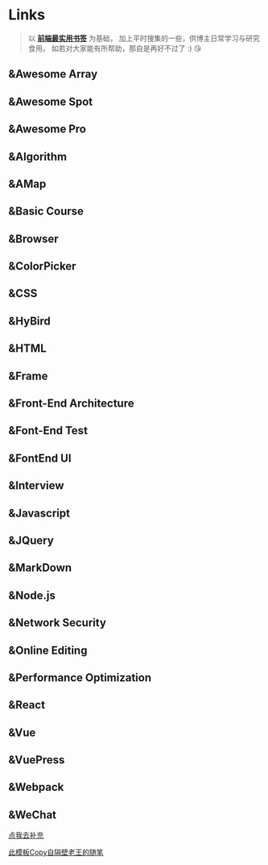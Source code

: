 # Links #
>以 **[前端最实用书签](https://segmentfault.com/a/1190000016420985)** 为基础，
 加上平时搜集的一些，供博主日常学习与研究食用。
 如若对大家能有所帮助，那自是再好不过了 :) 😘

## &Awesome Array ##
<LinkRow :list="[
    {
              title: '代码习惯',
              icon: '/lulalaBlog/img/links/default.png',
              des: '工程师代码书写习惯',
              links: 'http://alloyteam.github.io/CodeGuide/'
    }, {
              title: '前端里',
              icon: '/lulalaBlog/img/links/default.png',
              des: '默认',
              links: 'http://www.yyyweb.com/'
    }, {
              title: '前端人的俱乐部',
              icon: '/lulalaBlog/img/links/default.png',
              des: '默认',
              links: 'http://f2er.club/'
    }, {
              title: '开发资源',
              icon: '/lulalaBlog/img/links/default.png',
              des: '默认',
              links: 'https://www.css88.com/'
    }, {
              title: '前端汇总文章',
              icon: '/lulalaBlog/img/links/default.png',
              des: '默认',
              links: 'https://zhuanlan.zhihu.com/p/22229868'
    }, {
              title: '前端最实用书签',
              icon: '/lulalaBlog/img/links/default.png',
              des: '默认',
              links: 'https://segmentfault.com/a/1190000016420985'
    }, {
              title: 'awesome-bookmarks',
              icon: '/lulalaBlog/img/links/default.png',
              des: '默认',
              links: 'https://panjiachen.github.io/awesome-bookmarks/'
    },{
              title: '学习资源分享清单',
              icon: '/lulalaBlog/img/links/default.png',
              des: '默认',
              links: 'https://segmentfault.com/a/1190000000416914'
    }, {
              title: '程序员收藏夹',
              icon: '/lulalaBlog/img/links/default.png',
              des: '一个程序员6年的浏览器收藏夹',
              links: 'https://blog.csdn.net/luoweifu/article/details/78174229'
    },{
              title: 'H5前端资料集',
              icon: '/lulalaBlog/img/links/default.png',
              des: '2018最全H5前端资料集',
              links: 'https://segmentfault.com/a/1190000016817904'
    },{
              title: 'github前端项目',
              icon: '/lulalaBlog/img/links/default.png',
              des: 'github上值得关注的前端项目',
              links: 'https://segmentfault.com/a/1190000002804472'
    },
]"></LinkRow>
## &Awesome Spot ##
<LinkRow :list="[
    {
          title: 'Inspiration',
          icon: '/lulalaBlog/img/links/default.png',
          des: '默认',
          links: 'http://web.uedna.com/'
    },   {
           title: 'Awwwards',
           icon: '/lulalaBlog/img/links/default.png',
           des: '默认',
           links: 'https://www.awwwards.com/'
    },   {
           title: '百度统计',
           icon: '/lulalaBlog/img/links/default.png',
           des: '默认',
           links: 'https://tongji.baidu.com/web/welcome/login'
    },   {
           title: '腾讯分析',
           icon: '/lulalaBlog/img/links/default.png',
           des: '默认',
           links: 'http://v2.ta.qq.com/summary/index?sId=7835836#!1-0'
    }, {
           title: 'Taobao FED',
           icon: '/lulalaBlog/img/links/default.png',
           des: '默认',
           links: 'http://taobaofed.org/'
     }, {
           title: '腾讯CDC',
           icon: '/lulalaBlog/img/links/default.png',
           des: '默认',
           links: 'https://cdc.tencent.com/'
    },{
           title: 'JDC',
           icon: '/lulalaBlog/img/links/default.png',
           des: '京东设计中心',
           links: 'http://jdc.jd.com/'
    }, {
           title: 'IXDC',
           icon: '/lulalaBlog/img/links/default.png',
           des: '国际体验设计协会',
           links: 'https://ixdc.org/'
    },{
           title: 'TGideas',
           icon: '/lulalaBlog/img/links/default.png',
           des: '腾讯互动娱乐创意设计团队',
           links: 'https://tgideas.qq.com/'
    },{
           title: 'ISUX',
           icon: '/lulalaBlog/img/links/default.png',
           des: 'Tencent ISUX Design',
           links: 'https://isux.tencent.com/'
    },{
           title: 'UXC',
           icon: '/lulalaBlog/img/links/default.png',
           des: '百度用户体验中心',
           links: 'http://uxc.baidu.com/'
    },{
           title: 'Aliued',
           icon: '/lulalaBlog/img/links/default.png',
           des: '阿里巴巴用户体验设计部',
           links: 'http://www.aliued.cn/'
    },{
           title: 'ChangYou VC',
           icon: '/lulalaBlog/img/links/default.png',
           des: '畅游视觉设计中心',
           links: 'http://vc.changyou.com/'
    },{
           title: 'UISDC',
           icon: '/lulalaBlog/img/links/default.png',
           des: '优设',
           links: 'http://www.uisdc.com/'
    },{
           title: 'UI中国',
           icon: '/lulalaBlog/img/links/default.png',
           des: '专业用户体验设计平台',
           links: 'https://www.ui.cn/'
    },{
           title: 'AlloyTeam',
           icon: '/lulalaBlog/img/links/default.png',
           des: '腾讯全端 AlloyTeam 团队',
           links: 'http://www.alloyteam.com/'
    },{
           title: 'Aotu',
           icon: '/lulalaBlog/img/links/default.png',
           des: '凹凸实验室',
           links: 'https://aotu.io/'
    }
]"></LinkRow>
## &Awesome Pro ##
<LinkRow :list="[
    {
        title: 'geparties',
        icon: '/lulalaBlog/img/links/default.png',
        des: '不可描述',
        links: 'https://www.creativeedgeparties.com/'
    },{
        title: 'graphicnovel',
        icon: '/lulalaBlog/img/links/default.png',
        des: '不可描述',
        links: 'http://graphicnovel-hybrid4.peugeot.com/start.html'
    },{
        title: 'activetheory',
        icon: '/lulalaBlog/img/links/default.png',
        des: '不可描述',
        links: 'https://activetheory.net/work'
    },{
        title: '50-jahre-hitparade',
        icon: '/lulalaBlog/img/links/default.png',
        des: '不可描述',
        links: 'https://50-jahre-hitparade.ch/'
    },{
        title: 'endfamilyfire',
        icon: '/lulalaBlog/img/links/default.png',
        des: '不可描述',
        links: 'https://www.endfamilyfire.org/'
    },{
        title: 'igoodi',
        icon: '/lulalaBlog/img/links/default.png',
        des: '不可描述',
        links: 'https://www.igoodi.eu/home'
    },{
        title: 'epicurrence',
        icon: '/lulalaBlog/img/links/default.png',
        des: '不可描述',
        links: 'https://www.epicurrence.com/'
    },{
        title: 'movingbrands',
        icon: '/lulalaBlog/img/links/default.png',
        des: '不可描述',
        links: 'https://www.movingbrands.com/'
    },{
        title: 'bellevoye',
        icon: '/lulalaBlog/img/links/default.png',
        des: '不可描述',
        links: 'http://bellevoye.fr/en'
    }
]"></LinkRow>
## &Algorithm ##
<LinkRow :list="[
    {
        title: '加密算法',
        icon: '/lulalaBlog/img/links/default.png',
        des: '不可描述',
        links: 'https://juejin.im/post/5b48b0d7e51d4519962ea383'
    }, {
        title: '简单算法',
        icon: '/lulalaBlog/img/links/default.png',
        des: '不可描述',
        links: 'https://segmentfault.com/a/1190000016331021'
    }, {
        title: '查找算法',
        icon: '/lulalaBlog/img/links/default.png',
        des: '不可描述',
        links: 'https://segmentfault.com/a/1190000017877086'
    }
]"></LinkRow>
## &AMap ##
<LinkRow :list="[
    {
        title: '高德JS的API',
        icon: '/lulalaBlog/img/links/default.png',
        des: '高德JS的API',
        links: 'https://lbs.amap.com/api/javascript-api/example/mouse-operate-map/mouse-draw-overlayers'
    },     {
        title: '参考手册',
        icon: '/lulalaBlog/img/links/default.png',
        des: '高德功能参考手册',
        links: 'https://lbs.amap.com/api/javascript-api/reference/search#m_AMap.PlaceSearch'
    }
]"></LinkRow>
## &Basic Course ##
<LinkRow :list="[
    {
        title: 'Runoob',
        icon: '/lulalaBlog/img/links/default.png',
        des: '菜鸟教程',
        links: 'http://www.runoob.com/'
    }, {
        title: 'W3CSchool',
        icon: '/lulalaBlog/img/links/default.png',
        des: '不可描述',
        links: 'http://www.w3school.com.cn/index.html'
    },  {
        title: 'PHP中文网',
        icon: '/lulalaBlog/img/links/default.png',
        des: '不可描述',
        links: 'http://www.php.cn/'
    },  {
        title: 'Pyhton笔记',
        icon: '/lulalaBlog/img/links/default.png',
        des: '不可描述',
        links: 'https://nbviewer.jupyter.org/github/lijin-THU/notes-python/blob/master/index.ipynb#'
    },  {
        title: 'Git教程',
        icon: '/lulalaBlog/img/links/default.png',
        des: '廖雪峰的Git教程',
        links: 'https://www.liaoxuefeng.com/wiki/0013739516305929606dd18361248578c67b8067c8c017b000'
    }, {
        title: 'H5调试工具',
        icon: '/lulalaBlog/img/links/default.png',
        des: 'H5的5种调试工具',
        links: 'https://juejin.im/post/5b72e1f66fb9a009d018fb94'
    }, {
        title: 'VSCode',
        icon: '/lulalaBlog/img/links/default.png',
        des: '常用快捷键',
        links: 'https://segmentfault.com/a/1190000009396435'
    },{
        title: 'console',
        icon: '/lulalaBlog/img/links/default.png',
        des: 'console.log的拓展',
        links: 'https://segmentfault.com/a/1190000012957199'
    },  {
        title: '优优教程网',
        icon: '/lulalaBlog/img/links/default.png',
        des: '设计教程',
        links: 'https://uiiiuiii.com/'
    },  {
        title: 'Clipboard',
        icon: '/lulalaBlog/img/links/default.png',
        des: 'Clipboard.API',
        links: 'https://w3c.github.io/clipboard-apis/'
    },{
        title: 'Axios-API',
        icon: '/lulalaBlog/img/links/default.png',
        des: 'Axios-API',
        links: 'https://www.kancloud.cn/yunye/axios/234845/'
    }
]"></LinkRow>
## &Browser ##
<LinkRow :list="[
    {
        title: '多进程到JS单线程',
        icon: '/lulalaBlog/img/links/default.png',
        des: '多进程到JS单线程',
        links: 'https://segmentfault.com/a/1190000012925872'
    },    {
        title: 'chrome扩展',
        icon: '/lulalaBlog/img/links/default.png',
        des: 'chrome扩展应用开发',
        links: 'https://segmentfault.com/a/1190000009090857'
    }
]"></LinkRow>
## &ColorPicker ##
<LinkRow :list="[
    {
        title: 'webgradients',
        icon: '/lulalaBlog/img/links/default.png',
        des: '渐变色',
        links: 'https://webgradients.com/'
    },  {
        title: 'uigradients',
        icon: '/lulalaBlog/img/links/default.png',
        des: '渐变色',
        links: 'https://uigradients.com/#Summer'
    },{
        title: 'RGB颜色',
        icon: '/lulalaBlog/img/links/default.png',
        des: 'RGB转十六进制',
        links: 'https://www.sioe.cn/yingyong/yanse-rgb-16/'
    }
]"></LinkRow>
## &CSS ##
<LinkRow :list="[
    {
        title: 'CSS速查总表1',
        icon: '/lulalaBlog/img/links/default.png',
        des: '作者-Shifone',
        links: 'http://css.cuishifeng.cn/'
    },  {
        title: 'CSS速查总表2',
        icon: '/lulalaBlog/img/links/default.png',
        des: '@愚人码头',
        links: 'http://css.doyoe.com/r'
    }, {
        title: 'CSS速查总表3',
        icon: '/lulalaBlog/img/links/default.png',
        des: '@doyoe',
        links: 'http://css.doyoe.com/'
    }, {
        title: 'CSS速查总表4',
        icon: '/lulalaBlog/img/links/default.png',
        des: '不可描述',
        links: 'http://phpstudy.php.cn/css3/'
    }, {
        title: 'Flex',
        icon: '/lulalaBlog/img/links/default.png',
        des: '布局教程',
        links: 'https://www.runoob.com/w3cnote/flex-grammar.html'
    }
]"></LinkRow>
## &HyBird ##
<LinkRow :list="[
    {
        title: 'HyBrid通讯',
        icon: '/lulalaBlog/img/links/default.png',
        des: '不可描述',
        links: 'https://www.cnblogs.com/zhanganju/p/5459008.html'
    },  {
        title: 'JSBridge',
        icon: '/lulalaBlog/img/links/default.png',
        des: 'JSBridge实现原理',
        links: 'http://www.cnblogs.com/dailc/p/5931328.html'
    },  {
        title: 'H5适配',
        icon: '/lulalaBlog/img/links/default.png',
        des: '不可描述',
        links: 'https://segmentfault.com/a/1190000014309664'
    },  {
        title: 'H5问题1',
        icon: '/lulalaBlog/img/links/default.png',
        des: '不可描述',
        links: 'https://www.jianshu.com/p/39d2028a65d2'
    },  {
        title: 'H5问题2',
        icon: '/lulalaBlog/img/links/default.png',
        des: '不可描述',
        links: 'http://www.open-open.com/lib/view/open1449325854077.html'
    }, {
        title: 'H5问题3',
        icon: '/lulalaBlog/img/links/default.png',
        des: '不可描述',
        links: 'https://segmentfault.com/a/1190000015178877'
    },
]"></LinkRow>
## &HTML ##
<LinkRow :list="[
    {
        title: 'HTML5',
        icon: '/lulalaBlog/img/links/default.png',
        des: '最新规范',
        links: 'https://www.w3.org/TR/html5/'
    },
]"></LinkRow>
## &Frame ##
<LinkRow :list="[
    {
        title: 'express',
        icon: '/lulalaBlog/img/links/default.png',
        des: '不可描述',
        links: 'http://www.expressjs.com.cn/'
    },  {
        title: 'koa',
        icon: '/lulalaBlog/img/links/default.png',
        des: '不可描述',
        links: 'https://koa.bootcss.com/#application'
    },  {
        title: 'mongobDB',
        icon: '/lulalaBlog/img/links/default.png',
        des: '不可描述',
        links: 'https://www.mongodb.com/'
    },  {
        title: 'egg',
        icon: '/lulalaBlog/img/links/default.png',
        des: '不可描述',
        links: 'https://eggjs.org/'
    }
]"></LinkRow>
## &Front-End Architecture ##
<LinkRow :list="[
    {
        title: '大型网站技术架构1',
        icon: '/lulalaBlog/img/links/default.png',
        des: '不可描述',
        links: 'https://segmentfault.com/a/1190000007390358'
    }, {
        title: '大型网站技术架构2',
        icon: '/lulalaBlog/img/links/default.png',
        des: '不可描述',
        links: 'https://segmentfault.com/a/1190000007409203'
    }
]"></LinkRow>
## &Font-End Test ##
<LinkRow :list="[
    {
        title: '前端测试',
        icon: '/lulalaBlog/img/links/default.png',
        des: '浅谈前端测试',
        links: 'https://segmentfault.com/a/1190000015436897'
    }, {
        title: 'Vue单元测试',
        icon: '/lulalaBlog/img/links/default.png',
        des: 'Vue单元测试',
        links: 'https://segmentfault.com/a/1190000014112447'
    }, {
        title: 'Jest',
        icon: '/lulalaBlog/img/links/default.png',
        des: 'Jest vs. Mocha: Why Jest Wins',
        links: 'https://andrew.codes/jest-vs-mocha-why-jest-wins/'
    }
]"></LinkRow>
##  &FontEnd UI ##
<LinkRow :list="[
    {
        title: 'UI大全',
        icon: '/lulalaBlog/img/links/default.png',
        des: '不可描述',
        links: 'https://blog.csdn.net/m0_37499059/article/details/80519211'
    },  {
        title: '前端UI框架集合',
        icon: '/lulalaBlog/img/links/default.png',
        des: '32+',
        links: 'https://segmentfault.com/a/1190000007699297'
    },  {
        title: 'pure.css',
        icon: '/lulalaBlog/img/links/default.png',
        des: '不可描述',
        links: 'https://purecss.io/'
    },  {
        title: 'Bootstrap',
        icon: '/lulalaBlog/img/links/default.png',
        des: 'v3 中文文档',
        links: 'https://v3.bootcss.com/getting-started/'
    },  {
        title: 'Bootstrap Button',
        icon: '/lulalaBlog/img/links/default.png',
        des: 'Bootstrap Button Generator',
        links: 'http://blog.koalite.com/bbg/'
    },  {
        title: 'Ant Design of React ',
        icon: '/lulalaBlog/img/links/default.png',
        des: '不可描述',
        links: 'https://ant.design/docs/react/introduce-cn'
    },  {
        title: 'Ant Design of Vue',
        icon: '/lulalaBlog/img/links/default.png',
        des: '不可描述',
        links: 'https://vuecomponent.github.io/ant-design-vue/docs/vue/introduce-cn/'
    },  {
        title: 'Ant Design of Mobile',
        icon: '/lulalaBlog/img/links/default.png',
        des: '不可描述',
        links: 'https://mobile.ant.design/docs/react/introduce-cn'
    },  {
        title: 'iView',
        icon: '/lulalaBlog/img/links/default.png',
        des: '不可描述',
        links: 'https://www.iviewui.com/components/layout'
    },  {
        title: 'iview-admin',
        icon: '/lulalaBlog/img/links/default.png',
        des: '不可描述',
        links: 'https://admin.iviewui.com/home'
    },  {
        title: 'iview-admin-doc',
        icon: '/lulalaBlog/img/links/default.png',
        des: '不可描述',
        links: 'https://lison16.github.io/iview-admin-doc/#/'
    },  {
        title: 'Element-Vue',
        icon: '/lulalaBlog/img/links/default.png',
        des: '不可描述',
        links: 'http://element.eleme.io/#/zh-CN'
    },  {
        title: 'Element-Angular',
        icon: '/lulalaBlog/img/links/default.png',
        des: '不可描述',
        links: 'https://element-angular.faas.ele.me/guide/install'
    },  {
        title: 'element-admin-api',
        icon: '/lulalaBlog/img/links/default.png',
        des: 'vue-element-admin-api',
        links: 'https://panjiachen.gitee.io/vue-element-admin-site/zh/'
    },  {
        title: 'layer API ',
        icon: '/lulalaBlog/img/links/default.png',
        des: '不可描述',
        links: 'http://layer.layui.com/api.html#layer.photos'
    },  {
        title: 'layui文档',
        icon: '/lulalaBlog/img/links/default.png',
        des: 'layui开发使用文档',
        links: 'http://www.layui.com/doc/'
    },  {
        title: 'layer弹出层',
        icon: '/lulalaBlog/img/links/default.png',
        des: 'layer官方演示与讲解',
        links: 'http://layer.layui.com/'
    },  {
        title: 'Win10-UI',
        icon: '/lulalaBlog/img/links/default.png',
        des: '不可描述',
        links: 'http://win10ui.yuri2.cn/'
    },  {
        title: 'WIN10-UI-Demo',
        icon: '/lulalaBlog/img/links/default.png',
        des: '不可描述',
        links: 'http://win10ui.yuri2.cn/src/demo.php'
    },  {
        title: 'Win10 -Vue',
        icon: '/lulalaBlog/img/links/default.png',
        des: '不可描述',
        links: 'https://github.com/jntoo/vue-win10'
    },  {
        title: 'Amaze UI',
        icon: '/lulalaBlog/img/links/default.png',
        des: '不可描述',
        links: 'http://amazeui.org/'
    },  {
        title: 'MUDI',
        icon: '/lulalaBlog/img/links/default.png',
        des: '不可描述',
        links: 'https://www.mdui.org/'
    },  {
        title: 'UIkit',
        icon: '/lulalaBlog/img/links/default.png',
        des: '不可描述',
        links: 'https://getuikit.com/docs/introduction'
    },{
        title: 'Semantic UI',
        icon: '/lulalaBlog/img/links/default.png',
        des: '不可描述',
        links: 'https://semantic-ui.com/'
    },{
        title: 'Zent',
        icon: '/lulalaBlog/img/links/default.png',
        des: '不可描述',
        links: 'https://youzan.github.io/zent/zh/guides/install'
    },{
        title: 'EasyUI',
        icon: '/lulalaBlog/img/links/default.png',
        des: '不可描述',
        links: 'http://www.jeasyui.net/'
    },{
        title: 'Plane UI',
        icon: '/lulalaBlog/img/links/default.png',
        des: '不可描述',
        links: 'https://pandao.github.io/planeui/'
    },{
        title: 'ZUI',
        icon: '/lulalaBlog/img/links/default.png',
        des: '不可描述',
        links: 'http://zui.sexy/#/'
    },{
        title: 'AdminLTE',
        icon: '/lulalaBlog/img/links/default.png',
        des: '不可描述',
        links: 'http://adminlte.la998.com/documentation/index.html'
    },{
        title: 'bootcss',
        icon: '/lulalaBlog/img/links/default.png',
        des: '不可描述',
        links: 'http://www.bootcss.com/p/buttons/'
    },
]"></LinkRow>
## &Interview ##
<LinkRow :list="[
    {
         title: '面试图谱',
         icon: '/lulalaBlog/img/links/default.png',
         des: '不可描述',
         links: 'https://yuchengkai.cn/docs/frontend/'
    },   {
         title: 'Vue面试题总结',
         icon: '/lulalaBlog/img/links/default.png',
         des: '98道经典Vue面试题总结',
         links: 'https://segmentfault.com/a/1190000016351284'
    }, {
         title: '面试的信心',
         icon: '/lulalaBlog/img/links/default.png',
         des: '面试的信心来源于过硬的基础',
         links: 'https://segmentfault.com/a/1190000013331105'
    } ,{
         title: '通过阿里社招',
         icon: '/lulalaBlog/img/links/default.png',
         des: '半年准备通过阿里社招',
         links: 'https://segmentfault.com/a/1190000013129650'
    } ,{
         title: '面试分享2018',
         icon: '/lulalaBlog/img/links/default.png',
         des: '2018阿里前端面试总结',
         links: 'https://segmentfault.com/a/1190000013508719'
    } ,{
         title: '前端实习生',
         icon: '/lulalaBlog/img/links/default.png',
         des: 'BAT要的是什么样的前端实习生',
         links: 'https://segmentfault.com/a/1190000013851657'
    },{
         title: 'URL与前端',
         icon: '/lulalaBlog/img/links/default.png',
         des: '从输入URL到页面加载的过程',
         links: 'http://www.dailichun.com/2018/03/12/whenyouenteraurl.html'
    }
]"></LinkRow>
## &Javascript ##
<LinkRow :list="[
    {
        title: 'ES5',
        icon: '/lulalaBlog/img/links/default.png',
        des: '不可描述',
        links: 'http://lzw.me/pages/ecmascript/#50'
    }, {
        title: 'ES6',
        icon: '/lulalaBlog/img/links/default.png',
        des: '不可描述',
        links: 'http://es6.ruanyifeng.com/'
    }, {
        title: 'NojQuery',
        icon: '/lulalaBlog/img/links/default.png',
        des: 'You Dont Need jQuery',
        links: 'https://github.com/nefe/You-Dont-Need-jQuery/blob/master/README.zh-CN.md'
    }
]"></LinkRow>
## &JQuery ##
<LinkRow :list="[
    {
        title: 'jQuery-API',
        icon: '/lulalaBlog/img/links/default.png',
        des: 'Shifone',
        links: 'http://www.css88.com/jqapi-1.9/'
    }, {
        title: 'jQuery-API2',
        icon: '/lulalaBlog/img/links/default.png',
        des: '@愚人码头',
        links: 'http://jquery.cuishifeng.cn/'
    },
]"></LinkRow>
## &MarkDown ##
<LinkRow :list="[
    {
         title: 'MdEditor',
         icon: '/lulalaBlog/img/links/default.png',
         des: 'Markdown在线编辑器',
         links: 'http://www.mdeditor.com/'
    },   {
         title: 'StackEdit',
         icon: '/lulalaBlog/img/links/default.png',
         des: 'Markdown在线编辑器',
         links: 'https://stackedit.io/app#'
    }, {
         title: 'xiaojianjian',
         icon: '/lulalaBlog/img/links/default.png',
         des: '免费CDN图床',
         links: 'https://pic.xiaojianjian.net/'
    }
]"></LinkRow>
## &Node.js ##
<LinkRow :list="[
    {
        title: 'npm配置镜像',
        icon: '/lulalaBlog/img/links/default.png',
        des: 'npm配置镜像,设置代理',
        links: 'https://blog.csdn.net/h416756139/article/details/50791188'
    },{
        title: 'node学习笔记',
        icon: '/lulalaBlog/img/links/default.png',
        des: '学习笔记',
        links: 'https://segmentfault.com/a/1190000015192313'
    }, {
        title: 'node设计模式',
        icon: '/lulalaBlog/img/links/default.png',
        des: '设计模式描述',
        links: 'https://segmentfault.com/a/1190000012660403'
    },
]"></LinkRow>
## &Network Security ##
<LinkRow :list="[
    {
         title: '安全性能优化',
         icon: '/lulalaBlog/img/links/default.png',
         des: '前端安全、性能优化',
         links: 'https://segmentfault.com/a/1190000015275832'
    },   {
         title: '安全满分网站',
         icon: '/lulalaBlog/img/links/default.png',
         des: '如何打造一个安全满分网站',
         links: 'https://segmentfault.com/a/1190000012067696#articleHeader10'
    },
]"></LinkRow>
## &Online Editing ##
<LinkRow :list="[
    {
         title: 'Scrimba',
         icon: '/lulalaBlog/img/links/default.png',
         des: '不可描述',
         links: 'https://scrimba.com/'
    },   {
         title: 'JSFiddle',
         icon: '/lulalaBlog/img/links/default.png',
         des: '不可描述',
         links: 'https://jsfiddle.net/'
    }, {
         title: '菜鸟工具',
         icon: '/lulalaBlog/img/links/default.png',
         des: '不可描述',
         links: 'https://c.runoob.com/front-end/61'
    }
]"></LinkRow>
## &Performance Optimization ##
<LinkRow :list="[
    {
        title: '全满分网站',
        icon: '/lulalaBlog/img/links/default.png',
        des: '如何打造一个全满分网站',
        links: 'https://segmentfault.com/a/1190000011867361'
    },{
        title: '高性能JavaScript',
        icon: '/lulalaBlog/img/links/default.png',
        des: '高性能JavaScript整理总结',
        links: 'https://segmentfault.com/a/1190000013963213'
    },  {
        title: '深拷贝性能',
        icon: '/lulalaBlog/img/links/default.png',
        des: 'JavaScript 深拷贝性能分析',
        links: 'https://segmentfault.com/a/1190000013107871'
    },{
        title: 'H5性能优化实战',
        icon: '/lulalaBlog/img/links/default.png',
        des: '淘宝新势力周H5性能优化实战',
        links: 'https://segmentfault.com/a/1190000014359615'
    },{
        title: 'H5首屏秒开',
        icon: '/lulalaBlog/img/links/default.png',
        des: 'H5首屏秒开方案探讨',
        links: 'https://mp.weixin.qq.com/s/ye1CeIjlfs9VSUab3gQI5g'
    }
]"></LinkRow>
## &React ##
<LinkRow :list="[
    {
        title: 'React',
        icon: '/lulalaBlog/img/links/default.png',
        des: 'React 中文网',
        links: 'https://doc.react-china.org/'
    },   {
        title: 'React-github版',
        icon: '/lulalaBlog/img/links/default.png',
        des: 'github版',
        links: 'https://discountry.github.io/react/'
    },   {
        title: 'React入门',
        icon: '/lulalaBlog/img/links/default.png',
        des: '阮一峰的网络日志',
        links: 'http://www.ruanyifeng.com/blog/2015/03/react.html'
    },   {
        title: 'React开发中文手册',
        icon: '/lulalaBlog/img/links/default.png',
        des: 'React开发中文手册PDF',
        links: 'http://wiki.jikexueyuan.com/project/react/'
    },   {
        title: 'React 中文手册',
        icon: '/lulalaBlog/img/links/default.png',
        des: '不可描述',
        links: 'http://www.css88.com/react/'
    },   {
        title: '学习路线图',
        icon: '/lulalaBlog/img/links/default.png',
        des: '不可描述',
        links: 'https://zhuanlan.zhihu.com/p/39744174'
    },   {
        title: 'redux学习',
        icon: '/lulalaBlog/img/links/default.png',
        des: 'redux+react-redux学习',
        links: 'https://segmentfault.com/a/1190000012976767'
    },   {
        title: '类型检测',
        icon: '/lulalaBlog/img/links/default.png',
        des: '使用PropTypes进行类型检测',
        links: 'https://segmentfault.com/a/1190000007814801'
    },   {
        title: '组件分离解密',
        icon: '/lulalaBlog/img/links/default.png',
        des: '容器组件和展示组件相分离解密',
        links: 'https://segmentfault.com/a/1190000006845396'
    },   {
        title: 'create-react',
        icon: '/lulalaBlog/img/links/default.png',
        des: 'create-react-app源码',
        links: 'https://segmentfault.com/a/1190000012952498'
    },   {
        title: 'React vs Vue',
        icon: '/lulalaBlog/img/links/default.png',
        des: '不可描述',
        links: 'https://segmentfault.com/a/1190000009268926'
    }
]"></LinkRow>
## &Vue ##
<LinkRow :list="[
    {
        title: 'Vue.js',
        icon: '/lulalaBlog/img/links/default.png',
        des: 'Vue 中文文档',
        links: 'https://cn.vuejs.org/v2/guide/'
    },{
        title: 'Vue Router',
        icon: '/lulalaBlog/img/links/default.png',
        des: 'Vue Router 中文文档',
        links: 'https://router.vuejs.org/zh/'
    },{
         title: 'Vue CLI 3',
         icon: '/lulalaBlog/img/links/default.png',
         des: 'Vue CLI 3 中文文档',
         links: 'https://cli.vuejs.org/config/#pages'
    },{
        title: 'Vue 社区',
         icon: '/lulalaBlog/img/links/default.png',
         des: 'Vue.js专业中文社区',
         inks: 'https://www.vue-js.com/'
    },{
        title: 'Vue 汇总',
        icon: '/lulalaBlog/img/links/default.png',
        des: '常用开源项目汇总',
        links: 'https://www.cnblogs.com/zwp06/p/8465722.html'
    },  {
        title: 'vue API教程',
        icon: '/lulalaBlog/img/links/default.png',
        des: '不可描述',
        links: 'https://segmentfault.com/a/1190000012692321'
    },{
        title: 'vuex入门教程',
        icon: '/lulalaBlog/img/links/default.png',
        des: 'vuex入门教程和思考',
        links: 'https://segmentfault.com/a/1190000008861913'
    },{
        title: 'Vuex-Store',
        icon: '/lulalaBlog/img/links/default.png',
        des: 'Store的模块化拆分实践',
        links: 'https://segmentfault.com/a/1190000007667542'
    },{
        title: 'vue-router',
        icon: '/lulalaBlog/img/links/default.png',
        des: 'vue-router入门教程和总结',
        links: 'https://segmentfault.com/a/1190000009651628'
    },{
        title: '生命周期',
        icon: '/lulalaBlog/img/links/default.png',
        des: 'vue生命周期理解',
        links: 'https://segmentfault.com/a/1190000008010666'
    },{
        title: '路由钩子',
        icon: '/lulalaBlog/img/links/default.png',
        des: 'vue路由钩子',
        links: 'https://juejin.im/post/5b41bdef6fb9a04fe63765f1'
    },{
        title: 'vue项目实战',
        icon: '/lulalaBlog/img/links/default.png',
        des: '花裤衩vue项目实战',
        links: 'https://segmentfault.com/a/1190000009275424'
    },{
        title: '多页面项目',
        icon: '/lulalaBlog/img/links/default.png',
        des: 'vue多页面项目',
        links: 'https://github.com/yaoyao1987/vue-cli-multipage'
    },{
        title: '解决SEO',
        icon: '/lulalaBlog/img/links/default.png',
        des: '使用node+vue.js解决SEO',
        links: 'https://segmentfault.com/a/1190000004372736'
    },{
        title: 'SSR',
        icon: '/lulalaBlog/img/links/default.png',
        des: 'vue基于nuxt的 SSR',
        links: 'https://segmentfault.com/a/1190000007933349'
    },{
        title: 'Vue全家桶',
        icon: '/lulalaBlog/img/links/default.png',
        des: 'Vue全家桶TypeScript使用总结',
        links: 'https://segmentfault.com/a/1190000013462418'
    },{
        title: 'token',
        icon: '/lulalaBlog/img/links/default.png',
        des: 'VueJS+KOA2登录注册',
        links: 'https://segmentfault.com/a/1190000009381161'
    },{
        title: '第三方登录',
        icon: '/lulalaBlog/img/links/default.png',
        des: '前端QQ.微信,微博登录',
        links: 'https://www.cnblogs.com/v-weiwang/p/5732423.html'
    },{
        title: 'vue-cli-webpack',
        icon: '/lulalaBlog/img/links/default.png',
        des: 'cli中一些webpack的配置总结',
        links: 'https://segmentfault.com/a/1190000013648542'
    },{
        title: '双向绑定MVVM',
        icon: '/lulalaBlog/img/links/default.png',
        des: 'vue双向绑定MVVM原理',
        links: 'https://segmentfault.com/a/1190000006599500'
    },{
        title: 'vue源码解析',
        icon: '/lulalaBlog/img/links/default.png',
        des: 'vue源码解析',
        links: 'http://hcysun.me/vue-design/art/'
    },{
        title: 'defineProperty',
        icon: '/lulalaBlog/img/links/default.png',
        des: '理解defineProperty的作用',
        links: 'https://segmentfault.com/a/1190000007434923'
    },{
        title: 'Computed',
        icon: '/lulalaBlog/img/links/default.png',
        des: '理解Vue Computed计算属性',
        links: 'https://segmentfault.com/a/1190000010408657'
    },{
        title: 'Vue.use',
        icon: '/lulalaBlog/img/links/default.png',
        des: '浅谈Vue.use',
        links: 'https://segmentfault.com/a/1190000012296163'
    },{
        title: 'Axios',
        icon: '/lulalaBlog/img/links/default.png',
        des: 'axios源码阅读与分析',
        links: 'https://segmentfault.com/a/1190000015747143'
    },{
        title: 'vue的5招操作',
        icon: '/lulalaBlog/img/links/default.png',
        des: 'vue的5招操作',
        links: 'https://segmentfault.com/a/1190000014085613'
    },{
        title: '异步组件',
        icon: '/lulalaBlog/img/links/default.png',
        des: 'vue异步组件',
        links: 'https://segmentfault.com/a/1190000012138052'
    },{
        title: '部署到服务器',
        icon: '/lulalaBlog/img/links/default.png',
        des: 'vue部署到服务器',
        links: 'https://segmentfault.com/a/1190000012675012'
    },{
        title: 'iview开发思路',
        icon: '/lulalaBlog/img/links/default.png',
        des: 'iview开发思路',
        links: 'https://segmentfault.com/a/1190000008168184'
    },{
        title: '项目优化',
        icon: '/lulalaBlog/img/links/default.png',
        des: '浅谈 Vue 项目优化',
        links: 'https://segmentfault.com/a/1190000009443366'
    },{
        title: '痛点分析',
        icon: '/lulalaBlog/img/links/default.png',
        des: 'Vue 项目里戳中你痛点',
        links: 'https://juejin.im/post/5b174de8f265da6e410e0b4e'
    },{
        title: '骨架屏',
        icon: '/lulalaBlog/img/links/default.png',
        des: 'Vue页面骨架屏注入实践',
        links: 'https://segmentfault.com/a/1190000014832185'
    }
]"></LinkRow>
## &VuePress ##
<LinkRow :list="[
    {
        title: 'vuepres.js',
        icon: '/lulalaBlog/img/links/default.png',
        des: 'vuepres API',
        links: 'https://vuepress.vuejs.org/zh/'
    }, {
        title: 'valine',
        icon: '/lulalaBlog/img/links/default.png',
        des: '快速简洁的无后端评论系统',
        links: 'https://valine.js.org/'
    }, {
        title: 'leancloud',
        icon: '/lulalaBlog/img/links/default.png',
        des: '不可描述',
        links: 'https://leancloud.cn/'
    },{
        title: 'google-analytics',
        icon: '/lulalaBlog/img/links/default.png',
        des: '不可描述',
        links: 'https://analytics.google.com/'
    },{
        title: 'algolia',
        icon: '/lulalaBlog/img/links/default.png',
        des: '不可描述',
        links: 'https://www.algolia.com/'
    },{
        title: 'VuePress评论系统',
        icon: '/lulalaBlog/img/links/default.png',
        des: '月肃生',
        links: 'https://www.jianshu.com/p/8a4212b87509'
    }
]"></LinkRow>
## &Webpack ##
<LinkRow :list="[
    {
        title: 'Webpackjs',
        icon: '/lulalaBlog/img/links/default.png',
        des: 'webpack 中文文档',
        links: 'https://www.webpackjs.com/'
    },{
        title: 'webpack sourcemap',
        icon: '/lulalaBlog/img/links/default.png',
        des: '选项多种模式的一些解释',
        links: 'https://segmentfault.com/a/1190000004280859'
    },  {
        title: 'webpack详细教程',
        icon: '/lulalaBlog/img/links/default.png',
        des: '不可描述',
        links: 'https://segmentfault.com/a/1190000006178770'
    },{
        title: '腾讯webpack详解',
        icon: '/lulalaBlog/img/links/default.png',
        des: '不可描述',
        links: 'https://juejin.im/post/5aa3d2056fb9a028c36868aa'
    }
]"></LinkRow>
## &WeChat ##
<LinkRow :list="[
    {
        title: 'Weapp',
        icon: '/lulalaBlog/img/links/default.png',
        des: 'iView Weap小程序组件',
        links: 'https://segmentfault.com/a/1190000015249476'
    },    {
        title: 'wxParser',
        icon: '/lulalaBlog/img/links/default.png',
        des: 'plugin富文本插件',
        links: 'https://mp.weixin.qq.com/wxopen/plugindevdoc?appid=wx9d4d4ffa781ff3ac&token=868764303&lang=zh_CN#-'
    }, {
        title: '小程序攻略',
        icon: '/lulalaBlog/img/links/default.png',
        des: '近两万字小程序攻略发布了',
        links: 'https://juejin.im/post/5b8fd1416fb9a05cf3710690#heading-61'
    },  {
        title: 'wepy微信组件',
        icon: '/lulalaBlog/img/links/default.png',
        des: '小程序富文本插件',
        links: 'https://tencent.github.io/wepy/'
    }
]"></LinkRow>


[点我去补充](https://github.com/Mulander-J/lulalaBlog/blob/master/LinkPackage/Links.md)

[此模板Copy自隔壁老王的随笔](https://dojay.cn/resource/)